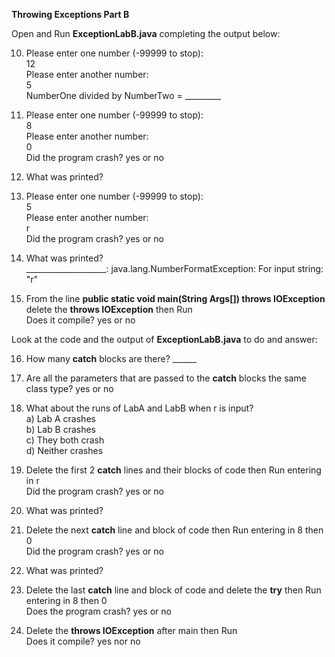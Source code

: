 
**Throwing Exceptions Part B**

Open and Run **ExceptionLabB.java** completing the output below:

10) Please enter one number (-99999 to stop):  
12  
Please enter another number:  
5  
NumberOne divided by NumberTwo = _________  

11) Please enter one number (-99999 to stop):  
8  
Please enter another number:  
0  
Did the program crash?  yes or no  

12) What was printed?  
  

13) Please enter one number (-99999 to stop):  
5  
Please enter another number:  
r  
Did the program crash?  yes or no  

14) What was printed?  
____________________: java.lang.NumberFormatException: For input string: "r"


15) From the line **public static void main(String Args[]) throws IOException**  delete the **throws IOException** then Run  
Does it compile?  yes or no  

Look at the code and the output of **ExceptionLabB.java** to do and answer:

16) How many **catch** blocks are there? ______

17) Are all the parameters that are passed to the **catch** blocks the same class type?  yes or no

18) What about the runs of LabA and LabB when r is input?  
a) Lab A crashes  
b) Lab B crashes  
c) They both crash  
d) Neither crashes  

19) Delete the first 2 **catch** lines and their blocks of code then Run entering in r  
Did the program crash?  yes or no  

20) What was printed?  
  

21) Delete the next **catch** line and block of code then Run entering in 8 then 0  
Did the program crash?  yes or no  

22) What was printed?  
  

23) Delete the last **catch** line and block of code and delete the **try** then Run entering in 8 then 0  
Does the program crash? yes or no


24) Delete the **throws IOException** after main then Run  
Does it compile?  yes nor no

